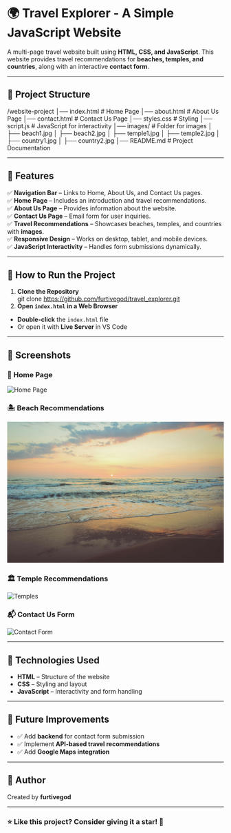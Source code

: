 # 🌍 Travel Explorer - A Simple JavaScript Website

A multi-page travel website built using **HTML, CSS, and JavaScript**. This website provides travel recommendations for **beaches, temples, and countries**, along with an interactive **contact form**.

---

## 📂 Project Structure
/website-project │── index.html # Home Page │── about.html # About Us Page │── contact.html # Contact Us Page │── styles.css # Styling │── script.js # JavaScript for interactivity │── images/ # Folder for images │ ├── beach1.jpg
│ ├── beach2.jpg
│ ├── temple1.jpg
│ ├── temple2.jpg
│ ├── country1.jpg │ ├── country2.jpg │── README.md # Project Documentation

---

## 🌟 Features
✅ **Navigation Bar** – Links to Home, About Us, and Contact Us pages.  
✅ **Home Page** – Includes an introduction and travel recommendations.  
✅ **About Us Page** – Provides information about the website.  
✅ **Contact Us Page** – Email form for user inquiries.  
✅ **Travel Recommendations** – Showcases beaches, temples, and countries with **images**.  
✅ **Responsive Design** – Works on desktop, tablet, and mobile devices.  
✅ **JavaScript Interactivity** – Handles form submissions dynamically.  

---

## 🚀 How to Run the Project
1. **Clone the Repository**  
git clone https://github.com/furtivegod/travel_explorer.git
2. **Open `index.html` in a Web Browser**  
- **Double-click** the `index.html` file  
- Or open it with **Live Server** in VS Code  

---

## 🎨 Screenshots
### 📍 Home Page  
![Home Page](images/home-screenshot.png)

### 🏝 Beach Recommendations  
![Beaches](images/beach1.jpg)

### 🏛 Temple Recommendations  
![Temples](images/temple1.jpg)

### 📬 Contact Us Form  
![Contact Form](images/contact-form.png)

---

## 📜 Technologies Used
- **HTML** – Structure of the website  
- **CSS** – Styling and layout  
- **JavaScript** – Interactivity and form handling  

---

## 🔧 Future Improvements
- ✅ Add **backend** for contact form submission  
- ✅ Implement **API-based travel recommendations**  
- ✅ Add **Google Maps integration**  

---

## 👤 Author
Created by **furtivegod** 

---

### ⭐ Like this project? Consider giving it a star! 🌟
